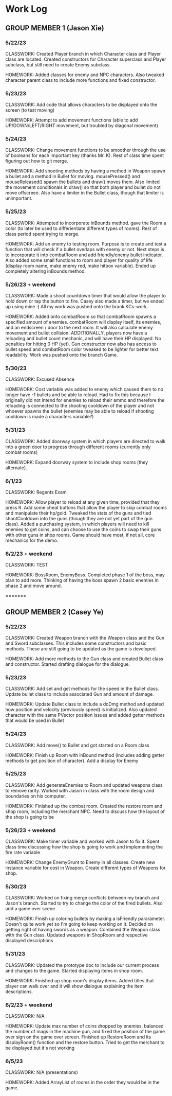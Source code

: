# Work Log

## GROUP MEMBER 1 (Jason Xie)

### 5/22/23

CLASSWORK: Created Player branch in which Character class and Player class are located. Created constructors for Character superclass and Player subclass, but still need to create Enemy subclass.

HOMEWORK: Added classes for enemy and NPC characters. Also tweaked character parent class to include more functions and fixed constructor.

### 5/23/23

CLASSWORK: Add code that allows characters to be displayed onto the screen (to test moving)

HOMEWORK: Attempt to add movement functions (able to add UP/DOWN/LEFT/RIGHT movement, but troubled by diagonal movement)

### 5/24/23

CLASSWORK: Change movement functions to be smoother through the use of booleans for each important key (thanks Mr. K). Rest of class time spent figuring out how to git merge.

HOMEWORK: Add shooting methods by having a method in Weapon spawn a bullet and a method in Bullet for moving. mousePressed() and mouseReleased() spawn the bullets and draw() moves them. Also limited the movement conditionals in draw() so that both player and bullet do not move offscreen. Also have a limiter in the Bullet class, though that limiter is unimportant.

### 5/25/23

CLASSWORK: Attempted to incorporate inBounds method. gave the Room a color (to later be used to differientiate different types of rooms). Rest of class period spent trying to merge.

HOMEWORK: Add an enemy to testing room. Purpose is to create and test a function that will check if a bullet overlaps with enemy or not. Next steps is to incorporate it into combatRoom and add friendly/enemy bullet indicator. Also added some small functions to room and player for quality of life (display room name, make enemy red, make hitbox variable). Ended up completely altering inBounds method.

### 5/26/23 + weekend

CLASSWORK: Made a shoot countdown timer that would allow the player to hold down or tap the button to fire. Casey also made a timer, but we ended up using mine :) All my work was pushed onto the brank KCs-work.

HOMEWORK: Added onto combatRoom so that combatRoom spawns a specified amount of enemies. combatRoom will display itself, its enemies, and an endscreen / door to the next room. It will also calculate enemy movement and bullet collision. ADDITIONALLY, players now have a reloading and bullet count mechanic, and will have their HP displayed. No penalties for hitting 0 HP (yet). Gun constructor now also has access to bullet speed and combatRoom color tweaked to be lighter for better text readability. Work was pushed onto the branch Game.

### 5/30/23

CLASSWORK: Excused Absence

HOMEWORK: Cost variable was added to enemy which caused them to no longer have -1 bullets and be able to reload. Had to fix this because I originally did not intend for enemies to reload their ammo and therefore the reloading is connected to the shooting cooldown of the player and not whoever spawns the bullet (enemies may be able to reload if shooting cooldown is made a characters variable?)

### 5/31/23

CLASSWORK: Added doorway system in which players are directed to walk into a green door to progress through different rooms (currently only combat rooms)

HOMEWORK: Expand doorway system to include shop rooms (they alternate).

### 6/1/23

CLASSWORK: Regents Exam

HOMEWORK: Allow player to reload at any given time, provided that they press R. Add some cheat buttons that allow the player to skip combat rooms and manipulate their hp/gold. Tweaked the stats of the guns and tied shootCooldown into the guns (though they are not yet part of the gun class). Added a purchasing system, in which players will need to kill enemies to get coins, and can choose to use the coins to swap their guns with other guns in shop rooms. Game should have most, if not all, core mechanics for the demo.

### 6/2/23 + weekend

CLASSWORK: TEST

HOMEWORK: BossRoom, EnemyBoss. Completed phase 1 of the boss, may plan to add more. Thinking of having the boss spawn 2 basic enemies in phase 2 and move around.

=======

## GROUP MEMBER 2 (Casey Ye)

### 5/22/23

CLASSWORK: Created Weapon branch with the Weapon class and the Gun and Sword subclasses. This includes some constructors
and basic methods. These are still going to be updated as the game is developed.

HOMEWORK: Add more methods to the Gun class and created Bullet class and constructor. Started drafting dialogue for the
dialogue.

### 5/23/23

CLASSWORK: Add set and get methods for the speed in the Bullet class. Update bullet class to include associated Gun and amount
of damage.

HOMEWORK: Update Bullet class to include a doDmg method and updated how position and velocity (previously speed) is initialized.
Also updated character with the same PVector position issues and added getter methods that would be used in Bullet

### 5/24/23

CLASSWORK: Add move() to Bullet and got started on a Room class

HOMEWORK: Finish up Room with inBound method (includes adding getter methods to get position of character). Add a display for Enemy

### 5/25/23

CLASSWORK: Add generateEnemies to Room and updated weapons class to remove rarity. Worked with Jason in class with the room design and boundaries on his computer.

HOMEWORK: Finished up the combat room. Created the restore room and shop room, including the merchant NPC. Need to discuss how the layout of the shop is going to be

### 5/26/23 + weekend

CLASSWORK: Make timer variable and worked with Jason to fix it. Spent class time discussing how the shop is going to work and implementing the fire rate variable

HOMEWORK: Change EnemyGrunt to Enemy in all classes. Create new instance variable for cost in Weapon. Create different types of Weapons for shop.

### 5/30/23

CLASSWORK: Worked on fixing merge conflicts between my branch and Jason's branch. Started to try to change the color of the fired bullets. Also add a game over scene

HOMEWORK: Finish up coloring bullets by making a isFriendly pararameter. Doesn't quite work yet so I'm going to keep working on it. Decided on getting right of having swords as a weapon. Combined the Weapon class with the Gun class. Updated weapons in ShopRoom and respective displayed descriptions

### 5/31/23

CLASSWORK: Updated the prototype doc to include our current process and changes to the game. Started displaying items in shop room.

HOMEWORK: Finished up shop room's display items. Added titles that player can walk over and it will show dialogue explaining the item descriptions.

### 6/2/23 + weekend

CLASSWORK: N/A

HOMEWORK: Update max number of coins dropped by enemies, balanced the number of mags in the machine gun, and fixed the position of the game over sign on the game over screen. Finished up RestoreRoom and its displayRoom() function and the restore button. Tried to get the merchant to be displayed but it's not working

### 6/5/23

CLASSWORK: N/A (presentations)

HOMEWORK: Added ArrayList of rooms in the order they would be in the game. 

